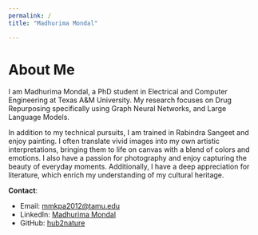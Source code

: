 ```yaml
---
permalink: /
title: "Madhurima Mondal"

---
```

# About Me

I am Madhurima Mondal, a PhD student in Electrical and Computer Engineering at Texas A&M University. My research focuses on Drug Repurposing specifically using Graph Neural Networks, and Large Language Models. 

In addition to my technical pursuits, I am trained in Rabindra Sangeet and enjoy painting. I often translate vivid images into my own artistic interpretations, bringing them to life on canvas with a blend of colors and emotions. I also have a passion for photography and enjoy capturing the beauty of everyday moments. Additionally, I have a deep appreciation for literature, which enrich my understanding of my cultural heritage.

**Contact**:
- Email: [mmkpa2012@tamu.edu](mailto:mmkpa2012@gmail.com)
- LinkedIn: [Madhurima Mondal](https://www.linkedin.com/in/madhurima-mondal-65a59882/)
- GitHub: [hub2nature](https://hub2nature.github.io/)
